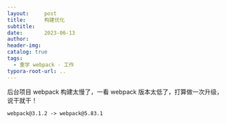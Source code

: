 ```yaml
---
layout:     post
title:      构建优化
subtitle:  
date:       2023-06-13
author:     
header-img: 
catalog: true
tags:
  - 重学 webpack - 工作
typora-root-url: ..
---
```


后台项目 webpack 构建太慢了，一看 webpack 版本太低了，打算做一次升级，说干就干！

```
webpack@3.1.2 -> webpack@5.83.1
```

